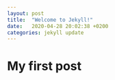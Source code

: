 ```yaml
---
layout: post
title:  "Welcome to Jekyll!"
date:   2020-04-28 20:02:38 +0200
categories: jekyll update
---
```


# My first post
